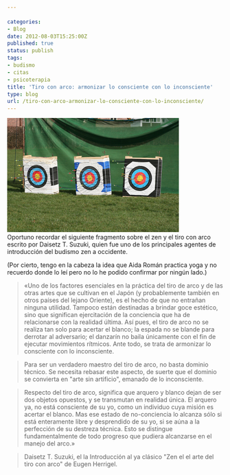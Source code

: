 ```yaml
---

categories:
- Blog
date: 2012-08-03T15:25:00Z
published: true
status: publish
tags:
- budismo
- citas
- psicoterapia
title: 'Tiro con arco: armonizar lo consciente con lo inconsciente'
type: blog
url: /tiro-con-arco-armonizar-lo-consciente-con-lo-inconsciente/
---
```


<div><a title="Archery Leaders' Course 2009 by Ferguson Jones, on Flickr" href="http://www.flickr.com/photos/primeradiant/3319994601/"><img class="alignleft" alt="Archery Leaders' Course 2009" src="/img/3319994601_86efb76ecd.jpg" width="400" height="266" /></a></div>
Oportuno recordar el siguiente fragmento sobre el zen y el tiro con arco escrito por Daisetz T. Suzuki, quien fue uno de los principales agentes de introducción del budismo zen a occidente.

(Por cierto, tengo en la cabeza la idea que Aida Román practica yoga y no recuerdo donde lo leí pero no lo he podido confirmar por ningún lado.)
<blockquote><span>«Uno de los factores esenciales en la práctica del tiro de arco y de las otras artes que se cultivan en el Japón (y probablemente también en otros países del lejano Oriente), es el hecho de que no entrañan ninguna utilidad. Tampoco están destinadas a brindar goce estético, sino que significan ejercitación de la conciencia que ha de relacionarse con la realidad última. Así pues, el tiro de arco no se realiza tan solo para acertar el blanco; la espada no se blande para derrotar al adversario; el danzarín no baila únicamente con el fin de ejecutar movimientos rítmicos. Ante todo, se trata de armonizar lo consciente con lo inconsciente. </span>
</blockquote>
<blockquote><span>Para ser un verdadero maestro del tiro de arco, no basta dominio técnico. Se necesita rebasar este aspecto, de suerte que el dominio se convierta en "arte sin artificio", emanado de lo inconsciente. </span>
</blockquote>
<blockquote><span>Respecto del tiro de arco, significa que arquero y blanco dejan de ser dos objetos opuestos, y se transmutan en realidad única. El arquero ya, no está consciente de su yo, como un individuo cuya misión es acertar el blanco. Mas ese estado de no-conciencia lo alcanza sólo si está enteramente libre y desprendido de su yo, si se aúna a la perfección de su destreza técnica. Esto se distingue fundamentalmente de todo progreso que pudiera alcanzarse en el manejo del arco.» </span>
</blockquote>
<blockquote>Daisetz T. Suzuki, el la Introducción al ya clásico "Zen el el arte del tiro con arco" de Eugen Herrigel.
</blockquote>
